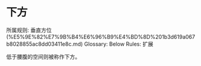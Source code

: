 # 下方

所属规则: 垂直方位 (%E5%9E%82%E7%9B%B4%E6%96%B9%E4%BD%8D%201b3d619a067b8028855ac8dd03411e8c.md)
Glossary: Below
Rules: 扩展

低于腰腹的空间则被称作下方。